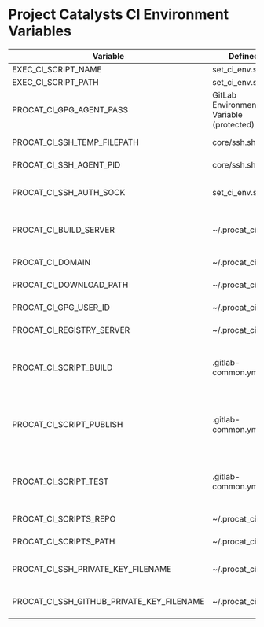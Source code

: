 # Project Catalysts CI Environment Variables

| Variable | Defined In | Description | Example  | Default  |
|----------|------------|-------------|----------|----------|
| EXEC_CI_SCRIPT_NAME | set_ci_env.sh | The CI script being executed | ./build.sh | n/a - calculated |
| EXEC_CI_SCRIPT_PATH | set_ci_env.sh | The path to the CI script being executed | . | n/a - calculated |
| PROCAT_CI_GPG_AGENT_PASS | GitLab Environment Variable (protected) | The password to GPG on the build server, used to gain access to other secrets such as docker login credentials | n/a | n/a - required |
| PROCAT_CI_SSH_TEMP_FILEPATH | core/ssh.sh | The temporary file used to hold the path to the the ssh agent created to support CI processes | n/a | n/a - calculated |
| PROCAT_CI_SSH_AGENT_PID | core/ssh.sh | The process ID of the ssh agent created to support CI processes | n/a | n/a - calculated |
| PROCAT_CI_SSH_AUTH_SOCK | set_ci_env.sh | The value to temporarily set to the SSH_AUTH_SOCK variable to when SSH is used within a CI process | n/a | n/a - calculated |
| PROCAT_CI_BUILD_SERVER | ~/.procat_ci_env.sh | The web server that acts as your organisation's build server (the server that hosts common build artefacts that are not stored within git). | build.registry.example.com | n/a - required   |
| PROCAT_CI_DOMAIN | ~/.procat_ci_env.sh | The domain name for the organisation (the domain that the CI services execute within).| example.com | n/a - required   |
| PROCAT_CI_DOWNLOAD_PATH | ~/.procat_ci_env.sh | The path used to cache dependencies / downloads sourced from the internet. | ~/downloads | ~/downloads || PROCAT_CI_GIT_SERVER | ~/.procat_ci_env.sh | The server that hosts the organisation's GIT source code repository. | gitlab.example.com | n/a - required   |
| PROCAT_CI_GPG_USER_ID | ~/.procat_ci_env.sh | The ID of the GPG user that was used to protect docker and registry passwords. | billy | ${USER} |
| PROCAT_CI_REGISTRY_SERVER | ~/.procat_ci_env.sh | The server that hosts the organisation's docker registry. | registry.example.com | n/a - required   |
| PROCAT_CI_SCRIPT_BUILD | .gitlab-common.yml | (.gitlab-ci.yml) The name of the script to execute in the build stage, e.g.<br>build:<br>&nbsp;&nbsp;script:<br>&nbsp;&nbsp;&nbsp;&nbsp;- PROCAT_CI_SCRIPT_BUILD='./mybuild.sh' | ./build.sh | ./build.sh |
| PROCAT_CI_SCRIPT_PUBLISH | .gitlab-common.yml | (.gitlab-ci.yml) The name of the script to execute in the build stage, e.g.<br>publish:<br>&nbsp;&nbsp;script:<br>&nbsp;&nbsp;&nbsp;&nbsp;- PROCAT_CI_SCRIPT_PUBLISH='./mypublish.sh' | ./publish.sh | ./publish.sh |
| PROCAT_CI_SCRIPT_TEST | .gitlab-common.yml |(.gitlab-ci.yml) The name of the script to execute in the test stage, e.g.<br>test:<br>&nbsp;&nbsp;script:<br>&nbsp;&nbsp;&nbsp;&nbsp;- PROCAT_CI_SCRIPT_TEST='./mytest.sh' | ./test.sh | ./test.sh |
| PROCAT_CI_SCRIPTS_REPO | ~/.procat_ci_env.sh | The URL of the repo that holds the Project Catalysts CI scripts. | git@gitlab.example.com:procat/ci-scripts.git | git@${PROCAT_CI_GIT_SERVER}:procat/ci-scripts.git |
| PROCAT_CI_SCRIPTS_PATH | ~/.procat_ci_env.sh | Used for debugging,   the path where Project Catalysts CI scripts are located from. | ~/src/ci-scripts | ~/src/ci-scripts |
| PROCAT_CI_SSH_PRIVATE_KEY_FILENAME | ~/.procat_ci_env.sh | The name of the private key file that will be added to the SSH agent, used for pulling dependent packages from the GIT server. | id_ed25519 | n/a - required |
| PROCAT_CI_SSH_GITHUB_PRIVATE_KEY_FILENAME | ~/.procat_ci_env.sh | The name of the private key file to be added to the SSH agent for GitHub, used for pulling dependent packages from the GitHub servers. | id_ed25519 | ${PROCAT_CI_SSH_PRIVATE_KEY_FILENAME} |
